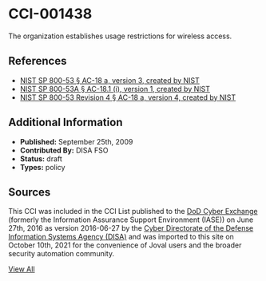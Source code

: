 # CCI-001438

The organization establishes usage restrictions for wireless access.

## References ##

* [NIST SP 800-53 § AC-18 a, version 3, created by NIST](http://csrc.nist.gov/publications/PubsSPs.html)
* [NIST SP 800-53A § AC-18.1 (i), version 1, created by NIST](http://csrc.nist.gov/publications/PubsSPs.html)
* [NIST SP 800-53 Revision 4 § AC-18 a, version 4, created by NIST](http://csrc.nist.gov/publications/PubsSPs.html)


## Additional Information ##

* **Published:** September 25th, 2009
* **Contributed By:** DISA FSO
* **Status:** draft
* **Types:** policy

## Sources ##

This CCI was included in the CCI List published to the [DoD Cyber Exchange](https://public.cyber.mil/stigs/cci/)
(formerly the Information Assurance Support Environment (IASE)) on June 27th, 2016 as version
2016-06-27 by the [Cyber Directorate of the Defense Information Systems Agency (DISA)](https://public.cyber.mil/about-cyber/)
and was imported to this site on October 10th, 2021 for the convenience of Joval users and the broader
security automation community.

[View All](../README.md)
